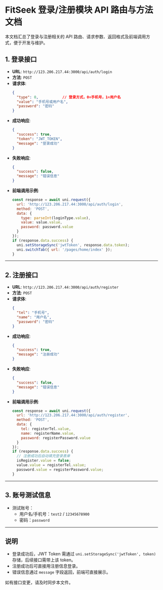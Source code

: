 # FitSeek 登录/注册模块 API 路由与方法文档

本文档汇总了登录与注册相关的 API 路由、请求参数、返回格式及前端调用方式，便于开发与维护。

## 1. 登录接口

- **URL**: `http://123.206.217.44:3000/api/auth/login`
- **方法**: `POST`
- **请求体**:
  ```json
  {
    "type": 0,           // 登录方式，0=手机号，1=用户名
    "value": "手机号或用户名",
    "password": "密码"
  }
  ```
- **成功响应**:
  ```json
  {
    "success": true,
    "token": "JWT_TOKEN",
    "message": "登录成功"
  }
  ```
- **失败响应**:
  ```json
  {
    "success": false,
    "message": "错误信息"
  }
  ```
- **前端调用示例**:
  ```js
  const response = await uni.request({
    url: 'http://123.206.217.44:3000/api/auth/login',
    method: 'POST',
    data: {
      type: parseInt(loginType.value),
      value: value.value,
      password: password.value
    }
  });
  if (response.data.success) {
    uni.setStorageSync('jwtToken', response.data.token);
    uni.switchTab({ url: '/pages/home/index' });
  }
  ```

---

## 2. 注册接口

- **URL**: `http://123.206.217.44:3000/api/auth/register`
- **方法**: `POST`
- **请求体**:
  ```json
  {
    "tel": "手机号",
    "name": "用户名",
    "password": "密码"
  }
  ```
- **成功响应**:
  ```json
  {
    "success": true,
    "message": "注册成功"
  }
  ```
- **失败响应**:
  ```json
  {
    "success": false,
    "message": "错误信息"
  }
  ```
- **前端调用示例**:
  ```js
  const response = await uni.request({
    url: 'http://123.206.217.44:3000/api/auth/register',
    method: 'POST',
    data: {
      tel: registerTel.value,
      name: registerName.value,
      password: registerPassword.value
    }
  });
  if (response.data.success) {
    // 注册成功后自动填充登录表单
    isRegister.value = false;
    value.value = registerTel.value;
    password.value = registerPassword.value;
  }
  ```

---

## 3. 账号测试信息

- 测试账号：
  - 用户名/手机号：`test2` / `12345678900`
  - 密码：`password`

---

## 说明

- 登录成功后，JWT Token 需通过 `uni.setStorageSync('jwtToken', token)` 存储，后续接口需带上该 token。
- 注册成功后可直接用注册信息登录。
- 错误信息通过 `message` 字段返回，前端可直接展示。

如有接口变更，请及时同步本文件。